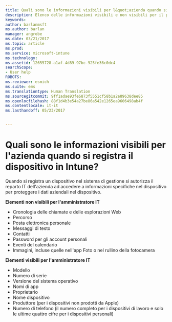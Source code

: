```yaml
---
title: Quali sono le informazioni visibili per l&quot;azienda quando si registra il dispositivo? | Microsoft Docs
description: Elenco delle informazioni visibili e non visibili per il personale IT sul dispositivo gestito.
keywords: 
author: barlanmsft
ms.author: barlan
manager: angrobe
ms.date: 03/21/2017
ms.topic: article
ms.prod: 
ms.service: microsoft-intune
ms.technology: 
ms.assetid: 12655728-a1af-4d89-97bc-925fe36c0dc4
searchScope:
- User help
ROBOTS: 
ms.reviewer: esmich
ms.suite: ems
ms.translationtype: Human Translation
ms.sourcegitcommit: 9ff1adae93fe6873f5551cf58b1a2e89638dee85
ms.openlocfilehash: 88f1d4b3e54a27be86a542e1265ea9606498ab4f
ms.contentlocale: it-it
ms.lasthandoff: 05/23/2017


---
```


# <a name="what-information-can-my-company-see-when-i-enroll-my-device-in-intune"></a>Quali sono le informazioni visibili per l'azienda quando si registra il dispositivo in Intune?

Quando si registra un dispositivo nel sistema di gestione si autorizza il reparto IT dell'azienda ad accedere a informazioni specifiche nel dispositivo per proteggere i dati aziendali nel dispositivo.

**Elementi non visibili per l'amministratore IT**

- Cronologia delle chiamate e delle esplorazioni Web
-    Percorso
- Posta elettronica personale
- Messaggi di testo
- Contatti
-    Password per gli account personali
- Eventi del calendario
- Immagini, incluse quelle nell'app Foto o nel rullino della fotocamera

**Elementi visibili per l'amministratore IT**

-   Modello
-   Numero di serie
-   Versione del sistema operativo
-   Nomi di app
-   Proprietario
-   Nome dispositivo
-   Produttore (per i dispositivi non prodotti da Apple)
-   Numero di telefono (il numero completo per i dispositivi di lavoro e solo le ultime quattro cifre per i dispositivi personali)

